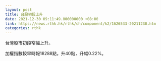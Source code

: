 ```yaml
---
layout: post
title: 台股初段上升
date: 2021-12-30 09:11:49.000000000 +08:00
link: https://news.rthk.hk/rthk/ch/component/k2/1626533-20211230.htm
categories: rthk
---
```


台灣股市初段窄幅上升。

加權指數較早時報18288點，升40點，升幅0.22%。
